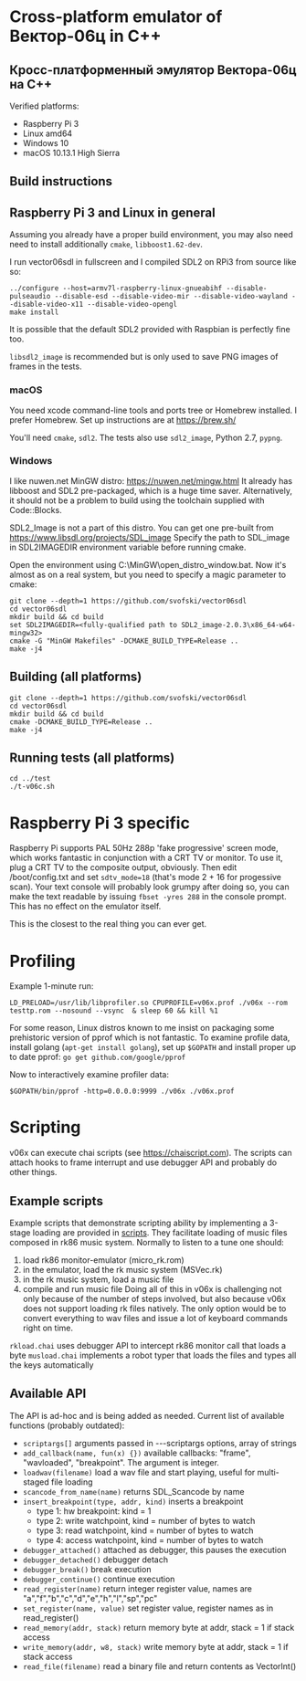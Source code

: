 # Cross-platform emulator of Вектор-06ц in C++
## Кросс-платформенный эмулятор Вектора-06ц на C++

Verified platforms:
 * Raspberry Pi 3
 * Linux amd64
 * Windows 10
 * macOS 10.13.1 High Sierra
  

## Build instructions

## Raspberry Pi 3 and Linux in general

Assuming you already have a proper build environment, you may also need need to install additionally
```cmake```, ```libboost1.62-dev```.

I run vector06sdl in fullscreen and I compiled SDL2 on RPi3 from source like so:
```
../configure --host=armv7l-raspberry-linux-gnueabihf --disable-pulseaudio --disable-esd --disable-video-mir --disable-video-wayland --disable-video-x11 --disable-video-opengl
make install
```
It is possible that the default SDL2 provided with Raspbian is perfectly fine too.

```libsdl2_image``` is recommended but is only used to save PNG images of frames in the tests.

### macOS

You need xcode command-line tools and ports tree or Homebrew installed. I prefer Homebrew. Set up instructions are at https://brew.sh/

You'll need ```cmake```, ```sdl2```. The tests also use ```sdl2_image```, Python 2.7, ```pypng```.

### Windows

I like nuwen.net MinGW distro: https://nuwen.net/mingw.html It already has libboost and SDL2 pre-packaged, which is a huge time saver. Alternatively, it should not be a problem to build using the toolchain supplied with Code::Blocks. 

SDL2_Image is not a part of this distro. You can get one pre-built from https://www.libsdl.org/projects/SDL_image 
Specify the path to SDL_image in SDL2IMAGEDIR environment variable before running cmake.

Open the environment using C:\MinGW\open_distro_window.bat. Now it's almost as on a real system, but you need to specify a magic parameter to cmake:
```
git clone --depth=1 https://github.com/svofski/vector06sdl
cd vector06sdl
mkdir build && cd build
set SDL2IMAGEDIR=<fully-qualified path to SDL2_image-2.0.3\x86_64-w64-mingw32>
cmake -G "MinGW Makefiles" -DCMAKE_BUILD_TYPE=Release ..
make -j4
```


## Building (all platforms)
```
git clone --depth=1 https://github.com/svofski/vector06sdl
cd vector06sdl
mkdir build && cd build
cmake -DCMAKE_BUILD_TYPE=Release ..
make -j4
```

## Running tests (all platforms)
``` 
cd ../test
./t-v06c.sh
```

# Raspberry Pi 3 specific

Raspberry Pi supports PAL 50Hz 288p 'fake progressive' screen mode, which works fantastic in conjunction 
with a CRT TV or monitor. To use it, plug a CRT TV to the composite output, obviously. Then edit /boot/config.txt and set ```sdtv_mode=18```
(that's mode 2 + 16 for progessive scan).
Your text console will probably look grumpy after doing so, you can make the text readable by issuing 
```fbset -yres 288``` in the console prompt. This has no effect on the emulator itself.

This is the closest to the real thing you can ever get.

# Profiling

Example 1-minute run:
```
LD_PRELOAD=/usr/lib/libprofiler.so CPUPROFILE=v06x.prof ./v06x --rom testtp.rom --nosound --vsync  & sleep 60 && kill %1
```

For some reason, Linux distros known to me insist on packaging some prehistoric version of pprof which is not fantastic. To examine profile data, install golang (```apt-get install golang```), set up ```$GOPATH``` and install proper up to date pprof:
```go get github.com/google/pprof```

Now to interactively examine profiler data:
```
$GOPATH/bin/pprof -http=0.0.0.0:9999 ./v06x ./v06x.prof
```

# Scripting
v06x can execute chai scripts (see https://chaiscript.com). The scripts can attach hooks to frame interrupt and use debugger API and probably do other things.
## Example scripts
Example scripts that demonstrate scripting ability by implementing a 3-stage loading are provided in [scripts](../master/scripts). They facilitate loading of music files composed in rk86 music system. Normally to listen to a tune one should:
1) load rk86 monitor-emulator (micro_rk.rom)
2) in the emulator, load the rk music system (MSVec.rk)
3) in the rk music system, load a music file 
4) compile and run music file
Doing all of this in v06x is challenging not only because of the number of steps involved, but also because v06x does not support loading rk files natively. The only option would be to convert everything to wav files and issue a lot of keyboard commands right on time.

```rkload.chai``` uses debugger API to intercept rk86 monitor call that loads a byte
```musload.chai``` implements a robot typer that loads the files and types all the keys automatically

## Available API
The API is ad-hoc and is being added as needed. Current list of available functions (probably outdated):
  * ```scriptargs[]``` arguments passed in ---scriptargs options, array of strings
  * ```add_callback(name, fun(x) {})``` available callbacks: "frame", "wavloaded", "breakpoint". The argument is integer.
  * ```loadwav(filename)``` load a wav file and start playing, useful for multi-staged file loading 
  * ```scancode_from_name(name)``` returns SDL_Scancode by name
  * ```insert_breakpoint(type, addr, kind)``` inserts a breakpoint
    * type 1: hw breakpoint: kind = 1
    * type 2: write watchpoint, kind = number of bytes to watch
    * type 3: read watchpoint, kind = number of bytes to watch
    * type 4: access watchpoint, kind = number of bytes to watch
  * ```debugger_attached()``` attached as debugger, this pauses the execution
  * ```debugger_detached()``` debugger detach
  * ```debugger_break()``` break execution
  * ```debugger_continue()``` continue execution
  * ```read_register(name)``` return integer register value, names are "a","f","b","c","d","e","h","l","sp","pc"
  * ```set_register(name, value)``` set register value, register names as in read_register()
  * ```read_memory(addr, stack)``` return memory byte at addr, stack = 1 if stack access
  * ```write_memory(addr, w8, stack)``` write memory byte at addr, stack = 1 if stack access
  * ```read_file(filename)``` read a binary file and return contents as VectorInt()


